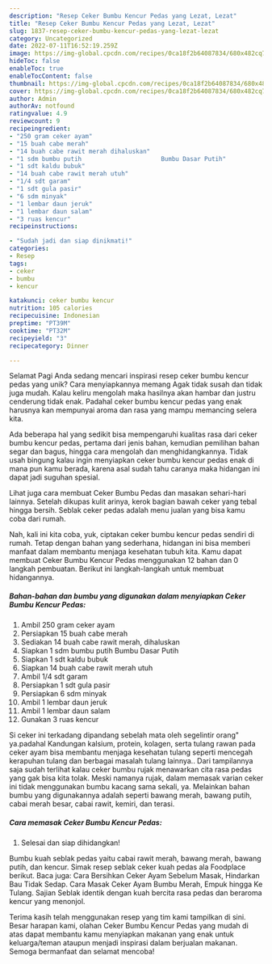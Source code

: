 ```yaml
---
description: "Resep Ceker Bumbu Kencur Pedas yang Lezat, Lezat"
title: "Resep Ceker Bumbu Kencur Pedas yang Lezat, Lezat"
slug: 1837-resep-ceker-bumbu-kencur-pedas-yang-lezat-lezat
category: Uncategorized
date: 2022-07-11T16:52:19.259Z
image: https://img-global.cpcdn.com/recipes/0ca18f2b64087834/680x482cq70/ceker-bumbu-kencur-pedas-foto-resep-utama.jpg
hideToc: false
enableToc: true
enableTocContent: false
thumbnail: https://img-global.cpcdn.com/recipes/0ca18f2b64087834/680x482cq70/ceker-bumbu-kencur-pedas-foto-resep-utama.jpg
cover: https://img-global.cpcdn.com/recipes/0ca18f2b64087834/680x482cq70/ceker-bumbu-kencur-pedas-foto-resep-utama.jpg
author: Admin
authorAv: notfound
ratingvalue: 4.9
reviewcount: 9
recipeingredient:
- "250 gram ceker ayam"
- "15 buah cabe merah"
- "14 buah cabe rawit merah dihaluskan"
- "1 sdm bumbu putih                      Bumbu Dasar Putih"
- "1 sdt kaldu bubuk"
- "14 buah cabe rawit merah utuh"
- "1/4 sdt garam"
- "1 sdt gula pasir"
- "6 sdm minyak"
- "1 lembar daun jeruk"
- "1 lembar daun salam"
- "3 ruas kencur"
recipeinstructions:

- "Sudah jadi dan siap dinikmati!"
categories:
- Resep
tags:
- ceker
- bumbu
- kencur

katakunci: ceker bumbu kencur 
nutrition: 105 calories
recipecuisine: Indonesian
preptime: "PT39M"
cooktime: "PT32M"
recipeyield: "3"
recipecategory: Dinner

---
```



Selamat Pagi Anda sedang mencari inspirasi resep ceker bumbu kencur pedas yang unik? Cara menyiapkannya memang Agak tidak susah dan tidak juga mudah. Kalau keliru mengolah maka hasilnya akan hambar dan justru cenderung tidak enak. Padahal ceker bumbu kencur pedas yang enak harusnya kan mempunyai aroma dan rasa yang mampu memancing selera kita.


Ada beberapa hal yang sedikit bisa mempengaruhi kualitas rasa dari ceker bumbu kencur pedas, pertama dari jenis bahan, kemudian pemilihan bahan segar dan bagus, hingga cara mengolah dan menghidangkannya. Tidak usah bingung kalau ingin menyiapkan ceker bumbu kencur pedas enak di mana pun kamu berada, karena asal sudah tahu caranya maka hidangan ini dapat jadi suguhan spesial.

Lihat juga cara membuat Ceker Bumbu Pedas dan masakan sehari-hari lainnya. Setelah dikupas kulit arinya, kerok bagian bawah ceker yang tebal hingga bersih. Seblak ceker pedas adalah menu jualan yang bisa kamu coba dari rumah.


Nah, kali ini kita coba, yuk, ciptakan ceker bumbu kencur pedas sendiri di rumah. Tetap dengan bahan yang sederhana, hidangan ini bisa memberi manfaat dalam membantu menjaga kesehatan tubuh kita. Kamu dapat membuat Ceker Bumbu Kencur Pedas menggunakan 12 bahan dan 0 langkah pembuatan. Berikut ini langkah-langkah untuk membuat hidangannya.

<!--inarticleads1-->

##### Bahan-bahan dan bumbu yang digunakan dalam menyiapkan Ceker Bumbu Kencur Pedas:

1. Ambil 250 gram ceker ayam
1. Persiapkan 15 buah cabe merah
1. Sediakan 14 buah cabe rawit merah, dihaluskan
1. Siapkan 1 sdm bumbu putih                      Bumbu Dasar Putih
1. Siapkan 1 sdt kaldu bubuk
1. Siapkan 14 buah cabe rawit merah utuh
1. Ambil 1/4 sdt garam
1. Persiapkan 1 sdt gula pasir
1. Persiapkan 6 sdm minyak
1. Ambil 1 lembar daun jeruk
1. Ambil 1 lembar daun salam
1. Gunakan 3 ruas kencur


Si ceker ini terkadang dipandang sebelah mata oleh segelintir orang&#34; ya.padahal Kandungan kalsium, protein, kolagen, serta tulang rawan pada ceker ayam bisa membantu menjaga kesehatan tulang seperti mencegah kerapuhan tulang dan berbagai masalah tulang lainnya.. Dari tampilannya saja sudah terlihat kalau ceker bumbu rujak menawarkan cita rasa pedas yang gak bisa kita tolak. Meski namanya rujak, dalam memasak varian ceker ini tidak menggunakan bumbu kacang sama sekali, ya. Melainkan bahan bumbu yang digunakannya adalah seperti bawang merah, bawang putih, cabai merah besar, cabai rawit, kemiri, dan terasi. 

<!--inarticleads2-->

##### Cara memasak Ceker Bumbu Kencur Pedas:


1. Selesai dan siap dihidangkan!

Bumbu kuah seblak pedas yaitu cabai rawit merah, bawang merah, bawang putih, dan kencur. Simak resep seblak ceker kuah pedas ala Foodplace berikut. Baca juga: Cara Bersihkan Ceker Ayam Sebelum Masak, Hindarkan Bau Tidak Sedap. Cara Masak Ceker Ayam Bumbu Merah, Empuk hingga Ke Tulang. Sajian Seblak identik dengan kuah bercita rasa pedas dan beraroma kencur yang menonjol. 

Terima kasih telah menggunakan resep yang tim kami tampilkan di sini. Besar harapan kami, olahan Ceker Bumbu Kencur Pedas yang mudah di atas dapat membantu kamu menyiapkan makanan yang enak untuk keluarga/teman ataupun menjadi inspirasi dalam berjualan makanan. Semoga bermanfaat dan selamat mencoba!
